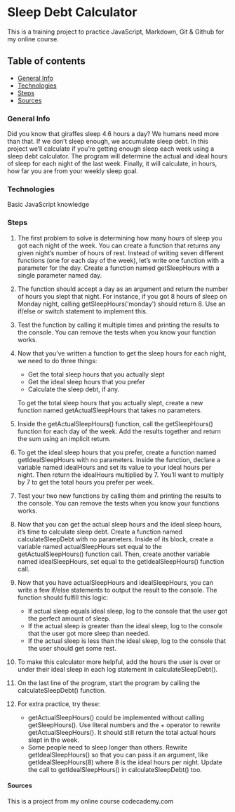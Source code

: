 # Sleep Debt Calculator

This is a training project to practice JavaScript, Markdown, Git & Github for my online course.

## Table of contents

+ [General Info](#General-Info)
+ [Technologies](#Technologies)
+ [Steps](#Steps)
+ [Sources](#Sources)

### General Info

Did you know that giraffes sleep 4.6 hours a day? We humans need more than that. If we don’t sleep enough, we accumulate sleep debt. In this project we’ll calculate if you’re getting enough sleep each week using a sleep debt calculator. The program will determine the actual and ideal hours of sleep for each night of the last week. Finally, it will calculate, in hours, how far you are from your weekly sleep goal.

### Technologies

Basic JavaScript knowledge

### Steps

1. The first problem to solve is determining how many hours of sleep you got each night of the week. You can create a function that returns any given night’s number of hours of rest. Instead of writing seven different functions (one for each day of the week), let’s write one function with a parameter for the day. Create a function named getSleepHours with a single parameter named day.
2. The function should accept a day as an argument and return the number of hours you slept that night. For instance, if you got 8 hours of sleep on Monday night, calling getSleepHours('monday') should return 8. Use an if/else or switch statement to implement this.
3. Test the function by calling it multiple times and printing the results to the console. You can remove the tests when you know your function works.
4. Now that you’ve written a function to get the sleep hours for each night, we need to do three things:

    + Get the total sleep hours that you actually slept
    + Get the ideal sleep hours that you prefer
    + Calculate the sleep debt, if any.

    To get the total sleep hours that you actually slept, create a new function named getActualSleepHours that takes no parameters.
5. Inside the getActualSleepHours() function, call the getSleepHours() function for each day of the week. Add the results together and return the sum using an implicit return.
6. To get the ideal sleep hours that you prefer, create a function named getIdealSleepHours with no parameters. Inside the function, declare a variable named idealHours and set its value to your ideal hours per night. Then return the idealHours multiplied by 7. You’ll want to multiply by 7 to get the total hours you prefer per week.
7. Test your two new functions by calling them and printing the results to the console. You can remove the tests when you know your functions works.
8. Now that you can get the actual sleep hours and the ideal sleep hours, it’s time to calculate sleep debt. Create a function named calculateSleepDebt with no parameters. Inside of its block, create a variable named actualSleepHours set equal to the getActualSleepHours() function call. Then, create another variable named idealSleepHours, set equal to the getIdealSleepHours() function call.
9. Now that you have actualSleepHours and idealSleepHours, you can write a few if/else statements to output the result to the console. The function should fulfill this logic:

    + If actual sleep equals ideal sleep, log to the console that the user got the perfect amount of sleep.
    + If the actual sleep is greater than the ideal sleep, log to the console that the user got more sleep than needed.
    + If the actual sleep is less than the ideal sleep, log to the console that the user should get some rest.

10. To make this calculator more helpful, add the hours the user is over or under their ideal sleep in each log statement in calculateSleepDebt().
11. On the last line of the program, start the program by calling the calculateSleepDebt() function.
12. For extra practice, try these:

    + getActualSleepHours() could be implemented without calling getSleepHours(). Use literal numbers and the + operator to rewrite getActualSleepHours(). It should still return the total actual hours slept in the week.
    + Some people need to sleep longer than others. Rewrite getIdealSleepHours() so that you can pass it an argument, like getIdealSleepHours(8) where 8 is the ideal hours per night. Update the call to getIdealSleepHours() in calculateSleepDebt() too.

#### Sources

This is a project from my online course codecademy.com
